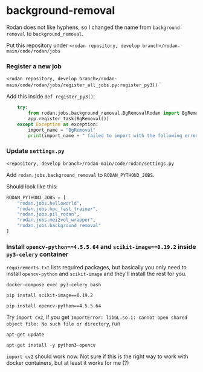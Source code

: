 # background-removal

Rodan does not like hyphens, so I changed the name from `background-removal` to `background_removal`.

Put this repository under `<rodan repository, develop branch>/rodan-main/code/rodan/jobs`

### Register a new job
`<rodan repository, develop branch>/rodan-main/code/rodan/jobs/register_all_jobs.py:register_py3()`
`

Add this inside `def register_py3()`:
``` Python
    try:
        from rodan.jobs.background_removal.BgRemovalRodan import BgRemoval
        app.register_task(BgRemoval())
    except Exception as exception:
        import_name = "BgRemoval"
        print(import_name + " failed to import with the following error:", exception.__class__.__name__)
```

### Update `settings.py`
`<repository, develop branch>/rodan-main/code/rodan/settings.py`

Add `rodan.jobs.background_removal` to `RODAN_PYTHON3_JOBS`.

Should look like this:
``` Python
RODAN_PYTHON3_JOBS = [
    "rodan.jobs.helloworld",
    "rodan.jobs.hpc_fast_trainer",
    "rodan.jobs.pil_rodan",
    "rodan.jobs.mei2vol_wrapper",
    "rodan.jobs.background_removal"
]
```

### Install `opencv-python==4.5.5.64` and `scikit-image==0.19.2` inside `py3-celery` container

`requirements.txt` lists required packages, but basically you only need to install `opencv-python` and `scikit-image` and they'll install the rest for you.

```
docker-compose exec py3-celery bash
```

```
pip install scikit-image==0.19.2
```

```
pip install opencv-python==4.5.5.64
```

Try `import cv2`, if you get `ImportError: libGL.so.1: cannot open shared object file: No such file or directory`, run

```
apt-get update
```

```
apt-get install -y python3-opencv
```

`import cv2` should work now. Not sure if this is the right way to work with docker containers, but at least it works for me (?)